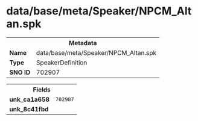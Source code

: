 <h1>data/base/meta/Speaker/NPCM_Altan.spk</h1><table><tr><th colspan="100%">Metadata</th></tr><tr><td><b>Name</b></td><td>data/base/meta/Speaker/NPCM_Altan.spk</td></tr><tr><td><b>Type</b></td><td>SpeakerDefinition</td></tr><tr><td><b>SNO ID</b></td><td>702907</td></tr></table>

<table><tr><th colspan="100%">Fields</th></tr><tr><td><b>unk_ca1a658</b></td><td><code>702907</code></td></tr><tr><td><b>unk_8c41fbd</b></td><td></td></tr></table>

